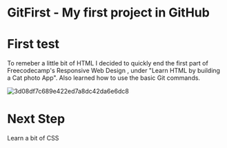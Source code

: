 # GitFirst - My first project in GitHub


# First test

To remeber a little bit of HTML I decided to quickly end the first part of Freecodecamp's Responsive Web Design , under "Learn HTML by building a Cat photo App". Also learned how to use the basic Git commands.


![3d08df7c689e422ed7a8dc42da6e6dc8](https://user-images.githubusercontent.com/83510823/190999965-1ebb1284-8d1d-4525-a436-964a3a6fb159.png)

# Next Step

Learn a bit of CSS
